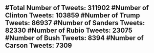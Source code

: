 #Total Number of Tweets: 311902 
#Number of Clinton Tweets: 103859
#Number of Trump Tweets: 86937
#Number of Sanders Tweets: 82330
#Number of Rubio Tweets: 23075
#Number of Bush Tweets: 8394
#Number of Carson Tweets: 7309
---

